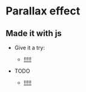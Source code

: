 # Parallax effect

## Made it with js 

- Give it a try:

  - [!!!!!](https://byrongbp.github.io/css-parallax-thing/)
   
- TODO
  - [!!!!!](./TODO.md)
